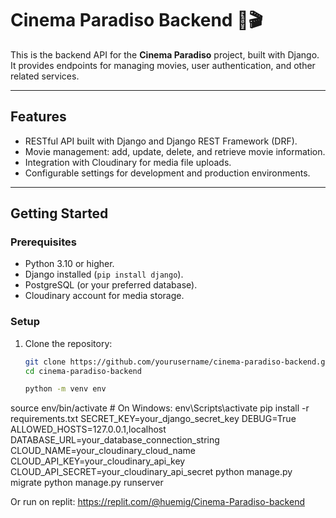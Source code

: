 # Cinema Paradiso Backend 🎥🎬

This is the backend API for the **Cinema Paradiso** project, built with Django. It provides endpoints for managing movies, user authentication, and other related services.

---

## **Features**
- RESTful API built with Django and Django REST Framework (DRF).
- Movie management: add, update, delete, and retrieve movie information.
- Integration with Cloudinary for media file uploads.
- Configurable settings for development and production environments.

---

## **Getting Started**

### **Prerequisites**
- Python 3.10 or higher.
- Django installed (`pip install django`).
- PostgreSQL (or your preferred database).
- Cloudinary account for media storage.

### **Setup**
1. Clone the repository:
   ```bash
   git clone https://github.com/yourusername/cinema-paradiso-backend.git
   cd cinema-paradiso-backend
   
   python -m venv env
source env/bin/activate  # On Windows: env\Scripts\activate
pip install -r requirements.txt
SECRET_KEY=your_django_secret_key
DEBUG=True
ALLOWED_HOSTS=127.0.0.1,localhost
DATABASE_URL=your_database_connection_string
CLOUD_NAME=your_cloudinary_cloud_name
CLOUD_API_KEY=your_cloudinary_api_key
CLOUD_API_SECRET=your_cloudinary_api_secret
python manage.py migrate
python manage.py runserver

 Or run on replit: https://replit.com/@huemig/Cinema-Paradiso-backend 
 


